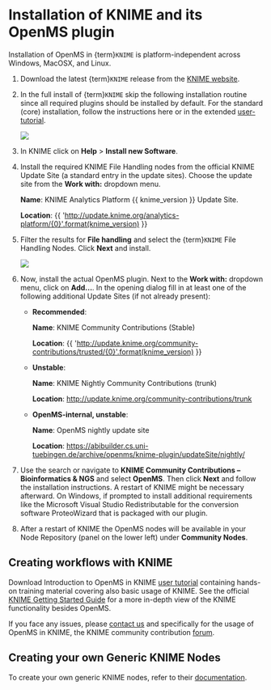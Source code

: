 # Installation of KNIME and its OpenMS plugin

Installation of OpenMS in {term}`KNIME` is platform-independent across Windows, MacOSX, and Linux.

1. Download the latest {term}`KNIME` release from the [KNIME website](https://www.knime.com/).
2. In the full install of {term}`KNIME` skip the following installation routine since all required plugins should be
   installed by default. For the standard (core) installation, follow the instructions here or in the extended [user-tutorial](../../tutorials-and-quickstart-guides/openms-user-tutorial.md).

   ![](/images/tutorials/knime/KNIME_Install.png)

3. In KNIME click on **Help** > **Install new Software**.
4. Install the required KNIME File Handling nodes from the official KNIME Update Site (a standard entry in the update
   sites). Choose the update site from the **Work with:** dropdown menu.

   **Name**: KNIME Analytics Platform {{ knime_version }} Update Site.

   **Location**: {{ 'http://update.knime.org/analytics-platform/{0}'.format(knime_version) }}

5. Filter the results for **File handling** and select the {term}`KNIME` File Handling Nodes. Click **Next** and install.

   ![](/images/tutorials/knime/KNIME_update_site.jpeg)

6. Now, install the actual OpenMS plugin. Next to the **Work with:** dropdown menu, click on **Add...**. In the opening
   dialog fill in at least one of the following additional Update Sites (if not already present):

   - **Recommended**:

     **Name**: KNIME Community Contributions (Stable)

     **Location**: {{ 'http://update.knime.org/community-contributions/trusted/{0}'.format(knime_version) }}

   - **Unstable**:

     **Name**: KNIME Nightly Community Contributions (trunk)

     **Location**:  http://update.knime.org/community-contributions/trunk

   - **OpenMS-internal, unstable**:

     **Name**: OpenMS nightly update site

     **Location**:  https://abibuilder.cs.uni-tuebingen.de/archive/openms/knime-plugin/updateSite/nightly/

7. Use the search or navigate to **KNIME Community Contributions – Bioinformatics & NGS** and select **OpenMS**. Then
   click **Next** and follow the installation instructions. A restart of KNIME might be necessary afterward. On Windows,
   if prompted to install additional requirements like the Microsoft Visual Studio Redistributable for the conversion
   software ProteoWizard that is packaged with our plugin.
8. After a restart of KNIME the OpenMS nodes will be available in your Node Repository (panel on the lower left) under
   **Community Nodes**.

## Creating workflows with KNIME

Download Introduction to OpenMS in KNIME [user tutorial](../../tutorials-and-quickstart-guides/openms-user-tutorial.md) containing hands-on training material covering also basic
usage of KNIME. See the official [KNIME Getting Started Guide](https://tech.knime.org/knime) for a more in-depth view of
the KNIME functionality besides OpenMS.

If you face any issues, please [contact us](/quick-reference/contact-us.md) and specifically for the usage of OpenMS in KNIME, the KNIME community contribution [forum](https://forum.knime.com/tags/c/community-extensions/38/openms).

## Creating your own Generic KNIME Nodes

To create your own generic KNIME nodes, refer to their [documentation](https://docs.knime.com/latest/pure_python_node_extensions_guide/index.html#introduction).

